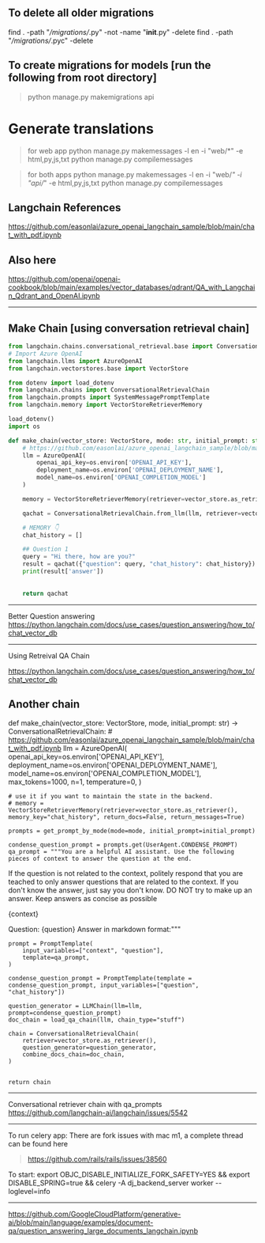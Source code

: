 ## To delete all older migrations
find . -path "*/migrations/*.py" -not -name "__init__.py" -delete
find . -path "*/migrations/*.pyc" -delete

## To create migrations for models [run the following from root directory]
> python manage.py makemigrations api


# Generate translations
> for web app
python manage.py makemessages -l en -i "web/*" -e html,py,js,txt
python manage.py compilemessages

> for both apps
python manage.py makemessages -l en -i "web/*" -i "api/*" -e html,py,js,txt
python manage.py compilemessages



## Langchain References
https://github.com/easonlai/azure_openai_langchain_sample/blob/main/chat_with_pdf.ipynb


## Also here
https://github.com/openai/openai-cookbook/blob/main/examples/vector_databases/qdrant/QA_with_Langchain_Qdrant_and_OpenAI.ipynb


---
Make Chain [using conversation retrieval chain]
---
```py
from langchain.chains.conversational_retrieval.base import ConversationalRetrievalChain
# Import Azure OpenAI
from langchain.llms import AzureOpenAI
from langchain.vectorstores.base import VectorStore

from dotenv import load_dotenv
from langchain.chains import ConversationalRetrievalChain
from langchain.prompts import SystemMessagePromptTemplate
from langchain.memory import VectorStoreRetrieverMemory

load_dotenv()
import os

def make_chain(vector_store: VectorStore, mode: str, initial_prompt: str) -> ConversationalRetrievalChain:
    # https://github.com/easonlai/azure_openai_langchain_sample/blob/main/chat_with_pdf.ipynb
    llm = AzureOpenAI(
        openai_api_key=os.environ['OPENAI_API_KEY'], 
        deployment_name=os.environ['OPENAI_DEPLOYMENT_NAME'], 
        model_name=os.environ['OPENAI_COMPLETION_MODEL']
    )

    memory = VectorStoreRetrieverMemory(retriever=vector_store.as_retriever(), memory_key="chat_history", return_docs=False, return_messages=True)

    qachat = ConversationalRetrievalChain.from_llm(llm, retriever=vector_store.as_retriever(), memory=memory, return_source_documents=True, get_chat_history=lambda h : h)

    # MEMORY 👇
    chat_history = []

    ## Question 1
    query = "Hi there, how are you?"
    result = qachat({"question": query, "chat_history": chat_history})
    print(result['answer'])
    
    
    return qachat


```

---
Better Question answering
https://python.langchain.com/docs/use_cases/question_answering/how_to/chat_vector_db


---
Using Retreival QA Chain


https://python.langchain.com/docs/use_cases/question_answering/how_to/chat_vector_db


Another chain
---
def make_chain(vector_store: VectorStore, mode, initial_prompt: str) -> ConversationalRetrievalChain:
    # https://github.com/easonlai/azure_openai_langchain_sample/blob/main/chat_with_pdf.ipynb
    llm = AzureOpenAI(
        openai_api_key=os.environ['OPENAI_API_KEY'], 
        deployment_name=os.environ['OPENAI_DEPLOYMENT_NAME'], 
        model_name=os.environ['OPENAI_COMPLETION_MODEL'],
        max_tokens=1000,
        n=1,
        temperature=0,
    )

    # use it if you want to maintain the state in the backend.
    # memory = VectorStoreRetrieverMemory(retriever=vector_store.as_retriever(), memory_key="chat_history", return_docs=False, return_messages=True)

    prompts = get_prompt_by_mode(mode=mode, initial_prompt=initial_prompt)
    
    condense_question_prompt = prompts.get(UserAgent.CONDENSE_PROMPT)
    qa_prompt = """You are a helpful AI assistant. Use the following pieces of context to answer the question at the end.
If the question is not related to the context, politely respond that you are teached to only answer questions that are related to the context.
If you don't know the answer, just say you don't know. DO NOT try to make up an answer. Keep answers as concise as possible

{context}

Question: {question}
Answer in markdown format:"""

    prompt = PromptTemplate(
        input_variables=["context", "question"],
        template=qa_prompt,
    )

    condense_question_prompt = PromptTemplate(template = condense_question_prompt, input_variables=["question", "chat_history"])

    question_generator = LLMChain(llm=llm, prompt=condense_question_prompt)
    doc_chain = load_qa_chain(llm, chain_type="stuff")

    chain = ConversationalRetrievalChain(
        retriever=vector_store.as_retriever(),
        question_generator=question_generator,
        combine_docs_chain=doc_chain,
    )


    return chain


---
Conversational retriever chain with qa_prompts
https://github.com/langchain-ai/langchain/issues/5542



---
To run celery app: 
There are fork issues with mac m1, a complete thread can be found here
> https://github.com/rails/rails/issues/38560

To start: 
export OBJC_DISABLE_INITIALIZE_FORK_SAFETY=YES && export DISABLE_SPRING=true && celery -A dj_backend_server worker --loglevel=info



---
https://github.com/GoogleCloudPlatform/generative-ai/blob/main/language/examples/document-qa/question_answering_large_documents_langchain.ipynb
